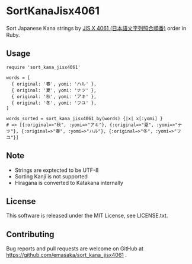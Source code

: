 # SortKanaJisx4061

Sort Japanese Kana strings by [JIS X 4061 (日本語文字列照合順番)](http://kikakurui.com/x4/X4061-1996-01.html) order in Ruby.

## Usage

```
require 'sort_kana_jisx4061'

words = [
  { original: '春', yomi: 'ハル' },
  { original: '夏', yomi: 'ナツ' },
  { original: '秋', yomi: 'アキ' },
  { original: '冬', yomi: 'フユ' },
]

words_sorted = sort_kana_jisx4061_by(words) {|x| x[:yomi] }
# => [{:original=>"秋", :yomi=>"アキ"}, {:original=>"夏", :yomi=>"ナツ"}, {:original=>"春", :yomi=>"ハル"}, {:original=>"冬", :yomi=>"フユ"}]
```

## Note

* Strings are exptected to be UTF-8
* Sorting Kanji is not supported
* Hiragana is converted to Katakana internally

## License

This software is released under the MIT License, see LICENSE.txt.

## Contributing

Bug reports and pull requests are welcome on GitHub at https://github.com/emasaka/sort_kana_jisx4061 .
